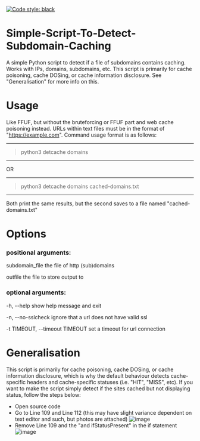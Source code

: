 [![Code style: black](https://img.shields.io/badge/code%20style-black-000000.svg)](https://github.com/psf/black)

# Simple-Script-To-Detect-Subdomain-Caching
A simple Python script to detect if a file of subdomains contains caching. Works with IPs, domains, subdomains, etc. This script is primarily for cache poisoning, cache DOSing, or cache information disclosure. See "Generalisation" for more info on this.

# Usage
Like FFUF, but without the bruteforcing or FFUF part and web cache poisoning instead. URLs within text files must be in the format of "https://example.com". Command usage format is as follows:

-----------------------------------------------------------------
> python3 detcache domains
-----------------------------------------------------------------

OR

------------------------------------------------------------------
> python3 detcache domains cached-domains.txt
------------------------------------------------------------------

Both print the same results, but the second saves to a file named "cached-domains.txt"

# Options

### positional arguments:

  subdomain_file     the file of http (sub)domains
  
  outfile            the file to store output to

### optional arguments:
  
  -h, --help         show help message and exit
  
  -n, --no-sslcheck  ignore that a url does not have valid ssl

  -t TIMEOUT, --timeout TIMEOUT
                        set a timeout for url connection
  
# Generalisation
This script is primarily for cache poisoning, cache DOSing, or cache information disclosure, which is why the default behaviour detects cache-specific headers and cache-specific statuses (i.e. "HIT", "MISS", etc). If you want to make the script simply detect if the sites cached but not displaying status, follow the steps below:

- Open source code
- Go to Line 109 and Line 112 (this may have slight variance dependent on text editor and such, but photos are attached)
![image](https://github.com/CLOVER-6/Simple-Script-To-Detect-Subdomain-Caching/assets/89226564/ca538f16-2c39-4617-afbd-46c563811788)
- Remove Line 109 and the "and ifStatusPresent" in the if statement
![image](https://github.com/CLOVER-6/Simple-Script-To-Detect-Subdomain-Caching/assets/89226564/e4eab4fc-fd2f-4e85-a3f8-eeebca2f634c)
